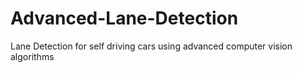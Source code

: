 # Advanced-Lane-Detection
Lane Detection for self driving cars using advanced computer vision algorithms
